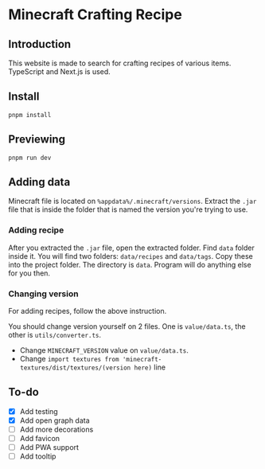 # Minecraft Crafting Recipe

## Introduction

This website is made to search for crafting recipes of various items.
TypeScript and Next.js is used.

## Install

```
pnpm install
```

## Previewing

```
pnpm run dev
```

## Adding data

Minecraft file is located on `%appdata%/.minecraft/versions`.
Extract the `.jar` file that is inside the folder that is named the version you're trying to use.

### Adding recipe

After you extracted the `.jar` file, open the extracted folder. Find `data` folder inside it.
You will find two folders: `data/recipes` and `data/tags`. Copy these into the project folder. The directory is `data`. Program will do anything else for you then.

### Changing version

For adding recipes, follow the above instruction.

You should change version yourself on 2 files. One is `value/data.ts`, the other is `utils/converter.ts`.

- Change `MINECRAFT_VERSION` value on `value/data.ts`.
- Change `import textures from 'minecraft-textures/dist/textures/(version here)` line

## To-do

- [x] Add testing
- [x] Add open graph data
- [ ] Add more decorations
- [ ] Add favicon
- [ ] Add PWA support
- [ ] Add tooltip

